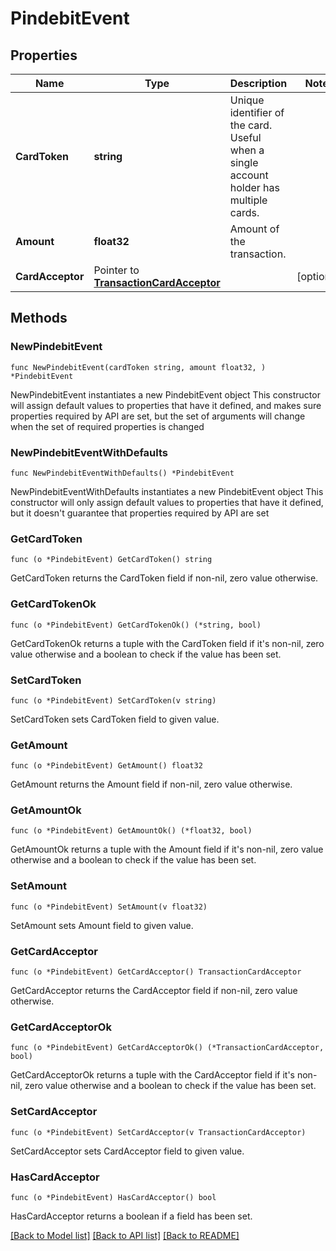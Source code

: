 # PindebitEvent

## Properties

Name | Type | Description | Notes
------------ | ------------- | ------------- | -------------
**CardToken** | **string** | Unique identifier of the card. Useful when a single account holder has multiple cards. | 
**Amount** | **float32** | Amount of the transaction. | 
**CardAcceptor** | Pointer to [**TransactionCardAcceptor**](transaction_card_acceptor.md) |  | [optional] 

## Methods

### NewPindebitEvent

`func NewPindebitEvent(cardToken string, amount float32, ) *PindebitEvent`

NewPindebitEvent instantiates a new PindebitEvent object
This constructor will assign default values to properties that have it defined,
and makes sure properties required by API are set, but the set of arguments
will change when the set of required properties is changed

### NewPindebitEventWithDefaults

`func NewPindebitEventWithDefaults() *PindebitEvent`

NewPindebitEventWithDefaults instantiates a new PindebitEvent object
This constructor will only assign default values to properties that have it defined,
but it doesn't guarantee that properties required by API are set

### GetCardToken

`func (o *PindebitEvent) GetCardToken() string`

GetCardToken returns the CardToken field if non-nil, zero value otherwise.

### GetCardTokenOk

`func (o *PindebitEvent) GetCardTokenOk() (*string, bool)`

GetCardTokenOk returns a tuple with the CardToken field if it's non-nil, zero value otherwise
and a boolean to check if the value has been set.

### SetCardToken

`func (o *PindebitEvent) SetCardToken(v string)`

SetCardToken sets CardToken field to given value.


### GetAmount

`func (o *PindebitEvent) GetAmount() float32`

GetAmount returns the Amount field if non-nil, zero value otherwise.

### GetAmountOk

`func (o *PindebitEvent) GetAmountOk() (*float32, bool)`

GetAmountOk returns a tuple with the Amount field if it's non-nil, zero value otherwise
and a boolean to check if the value has been set.

### SetAmount

`func (o *PindebitEvent) SetAmount(v float32)`

SetAmount sets Amount field to given value.


### GetCardAcceptor

`func (o *PindebitEvent) GetCardAcceptor() TransactionCardAcceptor`

GetCardAcceptor returns the CardAcceptor field if non-nil, zero value otherwise.

### GetCardAcceptorOk

`func (o *PindebitEvent) GetCardAcceptorOk() (*TransactionCardAcceptor, bool)`

GetCardAcceptorOk returns a tuple with the CardAcceptor field if it's non-nil, zero value otherwise
and a boolean to check if the value has been set.

### SetCardAcceptor

`func (o *PindebitEvent) SetCardAcceptor(v TransactionCardAcceptor)`

SetCardAcceptor sets CardAcceptor field to given value.

### HasCardAcceptor

`func (o *PindebitEvent) HasCardAcceptor() bool`

HasCardAcceptor returns a boolean if a field has been set.


[[Back to Model list]](../README.md#documentation-for-models) [[Back to API list]](../README.md#documentation-for-api-endpoints) [[Back to README]](../README.md)


